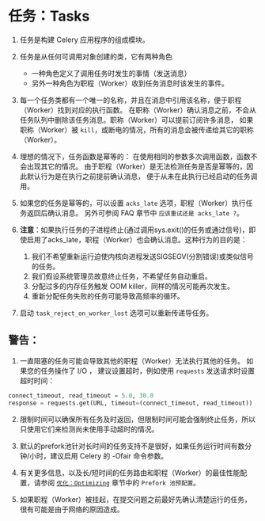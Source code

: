 # 任务：Tasks
1. 任务是构建 Celery 应用程序的组成模块。

2. 任务是从任何可调用对象创建的类，它有两种角色
	- 一种角色定义了调用任务时发生的事情（发送消息）
	- 另外一种角色为职程（Worker）收到任务消息时该发生的事件。

3. 每一个任务类都有一个唯一的名称，并且在消息中引用该名称，便于职程（Worker）找到对应的执行函数。 
在职称（Worker）确认消息之前，不会从任务队列中删除该任务消息。职称（Worker）可以提前订阅许多消息，
如果职称（Worker）被 `kill`，或断电的情况，所有的消息会被传递给其它的职称（Worker）。 

4. 理想的情况下，任务函数是幂等的：
在使用相同的参数多次调用函数，函数不会出现其它的情况。
由于职程（Worker）是无法检测任务是否是幂等的，因此默认行为是在执行之前提前确认消息，
便于从未在此执行已经启动的任务调用。

5. 如果您的任务是幂等的，可以设置 `acks_late` 选项，职程（Worker）执行任务返回后确认消息。
另外可参阅 FAQ 章节中 `应该重试还是 acks_late ?`。 

6. **注意**：如果执行任务的子进程终止\(通过调用sys.exit\(\)的任务或通过信号\)，即使启用了acks\_late，职程（Worker）也会确认消息。这种行为的目的是：

	1. 我们不希望重新运行迫使内核向进程发送SIGSEGV\(分割错误\)或类似信号的任务。
	2. 我们假设系统管理员故意终止任务，不希望任务自动重启。
	3. 分配过多的内存任务触发 OOM killer，同样的情况可能再次发生。
	4. 重新分配任务失败的任务可能导致高频率的循环。

7. 启动 `task_reject_on_worker_lost` 选项可以重新传递导任务。

## 警告：
1. 一直阻塞的任务可能会导致其他的职程（Worker）无法执行其他的任务。 如果您的任务操作了 I/O ，
建议设置超时，例如使用 `requests` 发送请求时设置超时时间：

```python
connect_timeout, read_timeout = 5.0, 30.0
response = requests.get(URL, timeout=(connect_timeout, read_timeout))
```

2. 限制时间可以确保所有任务及时返回，但限制时间可能会强制终止任务，所以只使用它们来检测尚未使用手动超时的情况。

3. 默认的prefork池针对长时间的任务支持不是很好，如果任务运行时间有数分钟/小时，建议启用 Celery 的 -Ofair 命令参数。

4. 有关更多信息，以及长/短时间的任务路由和职程（Worker）的最佳性能配置，请参阅 [`优化：Optimizing`](../you-hua-optimizing.md) 章节中的 `Prefork 池预配置`。

5. 如果职程（Worker）被挂起，在提交问题之前最好先确认清楚运行的任务，很有可能是由于网络的原因造成。
